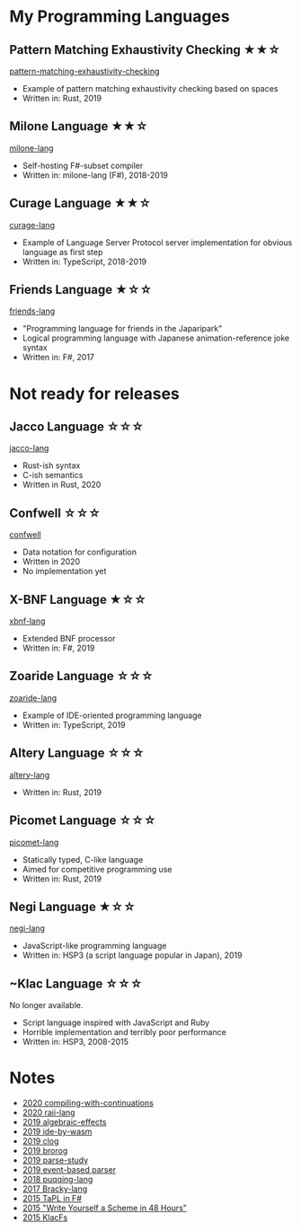 # My Programming Languages

## Pattern Matching Exhaustivity Checking ★★☆

[pattern-matching-exhaustivity-checking](https://github.com/vain0x/pattern-matching-exhaustivity-checking)

- Example of pattern matching exhaustivity checking based on spaces
- Written in: Rust, 2019

## Milone Language ★★☆

[milone-lang](https://github.com/vain0x/milone-lang)

- Self-hosting F#-subset compiler
- Written in: milone-lang (F#), 2018-2019

## Curage Language ★★☆

[curage-lang](https://github.com/vain0x/curage-lang)

- Example of Language Server Protocol server implementation for obvious language as first step
- Written in: TypeScript, 2018-2019

## Friends Language ★☆☆

[friends-lang](https://github.com/vain0x/friends-lang)

- "Programming language for friends in the Japaripark"
- Logical programming language with Japanese animation-reference joke syntax
- Written in: F#, 2017

# Not ready for releases

## Jacco Language ☆☆☆

[jacco-lang](./jacco-lang)

- Rust-ish syntax
- C-ish semantics
- Written in Rust, 2020

## Confwell ☆☆☆

[confwell](./confwell)

- Data notation for configuration
- Written in 2020
- No implementation yet

## X-BNF Language ★☆☆

[xbnf-lang](./xbnf-lang)

- Extended BNF processor
- Written in: F#, 2019

## Zoaride Language ☆☆☆

[zoaride-lang](https://github.com/vain0x/zoaride-lang)

- Example of IDE-oriented programming language
- Written in: TypeScript, 2019

## Altery Language ☆☆☆

[altery-lang](./altery-lang)

- Written in: Rust, 2019

## Picomet Language ☆☆☆

[picomet-lang](./picomet-lang)

- Statically typed, C-like language
- Aimed for competitive programming use
- Written in: Rust, 2019

## Negi Language ★☆☆

[negi-lang](https://github.com/vain0x/negi-lang)

- JavaScript-like programming language
- Written in: HSP3 (a script language popular in Japan), 2019

## \~Klac Language ☆☆☆

No longer available.

- Script language inspired with JavaScript and Ruby
- Horrible implementation and terribly poor performance
- Written in: HSP3, 2008-2015

# Notes

- [2020 compiling-with-continuations](https://github.com/vain0x/playground/tree/master/play/2020-01-04-compiling-with-continuations)
- [2020 raii-lang](https://github.com/vain0x/playground/tree/master/play/2020-01-01-raii-lang)
- [2019 algebraic-effects](https://github.com/vain0x/playground/tree/master/play/2019-11-05-algebraic-effects)
- [2019 ide-by-wasm](https://github.com/vain0x/playground/tree/master/play/2019-11-02-ide-by-wasm)
- [2019 clog](https://github.com/vain0x/playground/tree/master/play/2019-10-29-clog-lang)
- [2019 brorog](https://github.com/vain0x/playground/tree/master/play/2019-10-29-brorog)
- [2019 parse-study](https://github.com/vain0x/playground/tree/master/play/2019-08-31-parse-study)
- [2019 event-based parser](https://github.com/vain0x/playground/tree/master/play/2019-05-04-event-based-parser)
- [2018 puqqing-lang](https://github.com/vain0x/playground/tree/master/play/2018-07-05-puqqing-lang)
- [2017 Bracky-lang](https://github.com/vain0x/playground/tree/master/play/2017-01-24-bracky-lang)
- [2015 TaPL in F#](https://github.com/vain0x/playground/tree/master/play/2015-09-29-tapl-fs)
- [2015 "Write Yourself a Scheme in 48 Hours"](https://github.com/vain0x/playground/tree/master/play/2015-09-08-scheme-in-48h)
- [2015 KlacFs](https://github.com/vain0x/playground/tree/master/play/2015-08-22-klac-fs)
